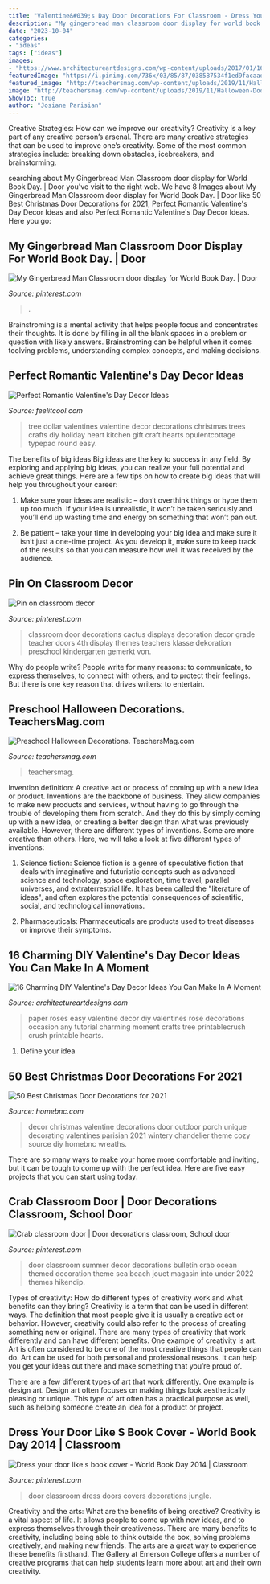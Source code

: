 ```yaml
---
title: "Valentine&#039;s Day Door Decorations For Classroom - Dress Your Door Like S Book Cover"
description: "My gingerbread man classroom door display for world book day."
date: "2023-10-04"
categories:
- "ideas"
tags: ["ideas"]
images:
- "https://www.architectureartdesigns.com/wp-content/uploads/2017/01/16-Charming-DIY-Valentines-Day-Decor-Ideas-You-Can-Make-In-A-Moment-16.jpg"
featuredImage: "https://i.pinimg.com/736x/03/85/87/038587534f1ed9facaad1239b2cc0f64.jpg"
featured_image: "http://teachersmag.com/wp-content/uploads/2019/11/Halloween-Door6-—-копия-764x1024.jpg"
image: "http://teachersmag.com/wp-content/uploads/2019/11/Halloween-Door6-—-копия-764x1024.jpg"
ShowToc: true
author: "Josiane Parisian"
---
```



Creative Strategies: How can we improve our creativity?
Creativity is a key part of any creative person’s arsenal. There are many creative strategies that can be used to improve one’s creativity. Some of the most common strategies include: breaking down obstacles, icebreakers, and brainstorming.

	

		
searching about My Gingerbread Man Classroom door display for World Book Day. | Door you've visit to the right web. We have 8 Images about My Gingerbread Man Classroom door display for World Book Day. | Door like 50 Best Christmas Door Decorations for 2021, Perfect Romantic Valentine&#039;s Day Decor Ideas and also Perfect Romantic Valentine&#039;s Day Decor Ideas. Here you go:
		
    
## My Gingerbread Man Classroom Door Display For World Book Day. | Door

<img loading=lazy src="https://i.pinimg.com/736x/e7/b3/c5/e7b3c504b0f06d793959584508fc6165.jpg" onerror="this.onerror=null;this.src='https://tse4.mm.bing.net/th?id=OIP.6SEqW8MDTdqf4IDQBG7WzAHaKS&amp;pid=15.1';" alt="My Gingerbread Man Classroom door display for World Book Day. | Door">

_Source: pinterest.com_

>. 

	

Brainstroming is a mental activity that helps people focus and concentrates their thoughts. It is done by filling in all the blank spaces in a problem or question with likely answers. Brainstroming can be helpful when it comes toolving problems, understanding complex concepts, and making decisions.

    
## Perfect Romantic Valentine&#039;s Day Decor Ideas

<img loading=lazy src="http://feelitcool.com/wp-content/uploads/2016/02/valentines-hearts-tree.jpg" onerror="this.onerror=null;this.src='https://tse3.mm.bing.net/th?id=OIP.G015DxTQs_jMRgSvREzH7AHaLH&amp;pid=15.1';" alt="Perfect Romantic Valentine&#039;s Day Decor Ideas">

_Source: feelitcool.com_

>tree dollar valentines valentine decor decorations christmas trees crafts diy holiday heart kitchen gift craft hearts opulentcottage typepad round easy. 

	

The benefits of big ideas
Big ideas are the key to success in any field. By exploring and applying big ideas, you can realize your full potential and achieve great things. Here are a few tips on how to create big ideas that will help you throughout your career:
1. Make sure your ideas are realistic – don’t overthink things or hype them up too much. If your idea is unrealistic, it won’t be taken seriously and you’ll end up wasting time and energy on something that won’t pan out.

2. Be patient – take your time in developing your big idea and make sure it isn’t just a one-time project. As you develop it, make sure to keep track of the results so that you can measure how well it was received by the audience.


    
## Pin On Classroom Decor

<img loading=lazy src="https://i.pinimg.com/736x/03/85/87/038587534f1ed9facaad1239b2cc0f64.jpg" onerror="this.onerror=null;this.src='https://tse1.mm.bing.net/th?id=OIP.TkWcF3OLvI43NxN6Q42O8AHaJ3&amp;pid=15.1';" alt="Pin on classroom decor">

_Source: pinterest.com_

>classroom door decorations cactus displays decoration decor grade teacher doors 4th display themes teachers klasse dekoration preschool kindergarten gemerkt von. 

	

Why do people write?
People write for many reasons: to communicate, to express themselves, to connect with others, and to protect their feelings. But there is one key reason that drives writers: to entertain.

    
## Preschool Halloween Decorations. TeachersMag.com

<img loading=lazy src="http://teachersmag.com/wp-content/uploads/2019/11/Halloween-Door6-—-копия-764x1024.jpg" onerror="this.onerror=null;this.src='https://tse2.mm.bing.net/th?id=OIP.muDSbbBFjhyzXJz2WlwYzAHaJ7&amp;pid=15.1';" alt="Preschool Halloween Decorations. TeachersMag.com">

_Source: teachersmag.com_

>teachersmag. 

	

Invention definition: A creative act or process of coming up with a new idea or product.
Inventions are the backbone of business. They allow companies to make new products and services, without having to go through the trouble of developing them from scratch. And they do this by simply coming up with a new idea, or creating a better design than what was previously available.
However, there are different types of inventions. Some are more creative than others. Here, we will take a look at five different types of inventions:

1) Science fiction: Science fiction is a genre of speculative fiction that deals with imaginative and futuristic concepts such as advanced science and technology, space exploration, time travel, parallel universes, and extraterrestrial life. It has been called the "literature of ideas", and often explores the potential consequences of scientific, social, and technological innovations.

2) Pharmaceuticals: Pharmaceuticals are products used to treat diseases or improve their symptoms.

    
## 16 Charming DIY Valentine&#039;s Day Decor Ideas You Can Make In A Moment

<img loading=lazy src="https://www.architectureartdesigns.com/wp-content/uploads/2017/01/16-Charming-DIY-Valentines-Day-Decor-Ideas-You-Can-Make-In-A-Moment-16.jpg" onerror="this.onerror=null;this.src='https://tse2.mm.bing.net/th?id=OIP.dajOAopQh4F11vjDsi-KBAHaLH&amp;pid=15.1';" alt="16 Charming DIY Valentine&#039;s Day Decor Ideas You Can Make In A Moment">

_Source: architectureartdesigns.com_

>paper roses easy valentine decor diy valentines rose decorations occasion any tutorial charming moment crafts tree printablecrush crush printable hearts. 

	

1. Define your idea

    
## 50 Best Christmas Door Decorations For 2021

<img loading=lazy src="https://2.bp.blogspot.com/-wSmW9OpVW-A/VNP8EbTaruI/AAAAAAAACyg/w4PfpSLw86A/s1600/Vday%2Bporch%2BParis%2B1.jpg" onerror="this.onerror=null;this.src='https://tse1.mm.bing.net/th?id=OIP.qbEjwnBHyyBVpzk0_wMpxwHaLH&amp;pid=15.1';" alt="50 Best Christmas Door Decorations for 2021">

_Source: homebnc.com_

>decor christmas valentine decorations door outdoor porch unique decorating valentines parisian 2021 wintery chandelier theme cozy source diy homebnc wreaths. 

	

There are so many ways to make your home more comfortable and inviting, but it can be tough to come up with the perfect idea. Here are five easy projects that you can start using today: 

    
## Crab Classroom Door | Door Decorations Classroom, School Door

<img loading=lazy src="https://i.pinimg.com/736x/a2/0d/64/a20d6496602a5dc09cb30970ebbd7abf--classroom-door-crabs.jpg" onerror="this.onerror=null;this.src='https://tse1.mm.bing.net/th?id=OIP.-KYrASLmYwWCJJSEcuX0LQHaNK&amp;pid=15.1';" alt="Crab classroom door | Door decorations classroom, School door">

_Source: pinterest.com_

>door classroom summer decor decorations bulletin crab ocean themed decoration theme sea beach jouet magasin into under 2022 themes hikendip. 

	

Types of creativity: How do different types of creativity work and what benefits can they bring?
Creativity is a term that can be used in different ways. The definition that most people give it is usually a creative act or behavior. However, creativity could also refer to the process of creating something new or original. There are many types of creativity that work differently and can have different benefits. 
One example of creativity is art. Art is often considered to be one of the most creative things that people can do. Art can be used for both personal and professional reasons. It can help you get your ideas out there and make something that you’re proud of. 

There are a few different types of art that work differently. One example is design art. Design art often focuses on making things look aesthetically pleasing or unique. This type of art often has a practical purpose as well, such as helping someone create an idea for a product or project.

    
## Dress Your Door Like S Book Cover - World Book Day 2014 | Classroom

<img loading=lazy src="https://i.pinimg.com/736x/5d/cf/ea/5dcfea2e85c57ecc4e33e7aa8cf7fb93--classroom-door-classroom-ideas.jpg" onerror="this.onerror=null;this.src='https://tse2.mm.bing.net/th?id=OIP.DzDl5PNm7sk8xtUjEacj4gAAAA&amp;pid=15.1';" alt="Dress your door like s book cover - World Book Day 2014 | Classroom">

_Source: pinterest.com_

>door classroom dress doors covers decorations jungle. 

	

Creativity and the arts: What are the benefits of being creative?
Creativity is a vital aspect of life. It allows people to come up with new ideas, and to express themselves through their creativeness. There are many benefits to creativity, including being able to think outside the box, solving problems creatively, and making new friends. The arts are a great way to experience these benefits firsthand. The Gallery at Emerson College offers a number of creative programs that can help students learn more about art and their own creativity.

